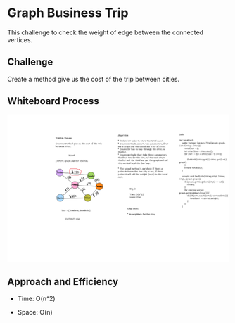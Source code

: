 # Graph Business Trip

This challenge to check the weight of edge between the connected vertices.

## Challenge

Create a method give us the cost of the trip between cities.

## Whiteboard Process

![graph-business-trip](/challenges/graph/app/src/main/java/graph/images/code-challeng-37.png)

## Approach and Efficiency

* Time: O(n^2)

* Space: O(n)